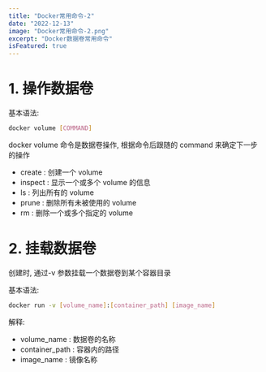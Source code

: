 ```yaml
---
title: "Docker常用命令-2"
date: "2022-12-13"
image: "Docker常用命令-2.png"
excerpt: "Docker数据卷常用命令"
isFeatured: true
---
```


# 1. 操作数据卷

基本语法:

```bash
docker volume [COMMAND]
```

docker volume 命令是数据卷操作, 根据命令后跟随的 command 来确定下一步的操作

- create : 创建一个 volume
- inspect : 显示一个或多个 volume 的信息
- ls : 列出所有的 volume
- prune : 删除所有未被使用的 volume
- rm : 删除一个或多个指定的 volume

# 2. 挂载数据卷

创建时, 通过-v 参数挂载一个数据卷到某个容器目录

基本语法:

```bash
docker run -v [volume_name]:[container_path] [image_name]
```

解释:

- volume_name : 数据卷的名称
- container_path : 容器内的路径
- image_name : 镜像名称
